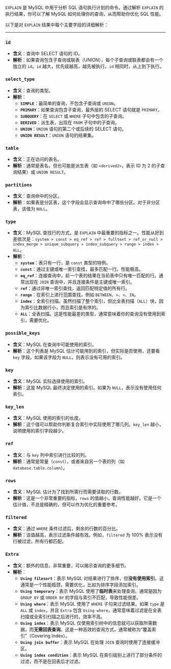 `EXPLAIN` 是 MySQL 中用于分析 SQL 语句执行计划的命令。通过解析 `EXPLAIN` 的执行结果，你可以了解 MySQL 如何处理你的查询，从而帮助你优化 SQL 性能。

以下是对 `EXPLAIN` 结果中每个主要字段的详细解析：

---

### `id`

* **含义**：查询中 SELECT 语句的 ID。
* **解析**：如果查询包含子查询或联表（UNION），每个子查询或联表都会有一个独立的 `id`。`id` 越大，优先级越高，越先被执行。`id` 相同时，从上到下执行。

### `select_type`

* **含义**：查询的类型。
* **解析**：
    * **`SIMPLE`**：最简单的查询，不包含子查询或 `UNION`。
    * **`PRIMARY`**：如果查询包含子查询，最外层的 SELECT 语句就是 `PRIMARY`。
    * **`SUBQUERY`**：在 `SELECT` 或 `WHERE` 子句中包含的子查询。
    * **`DERIVED`**：派生表，出现在 `FROM` 子句中的子查询。
    * **`UNION`**：`UNION` 语句的第二个或后续的 SELECT 语句。
    * **`UNION RESULT`**：`UNION` 语句的结果集。

### `table`

* **含义**：正在访问的表名。
* **解析**：通常是表名，但也可能是派生表（如 `<derived2>`，表示 ID 为 2 的子查询结果）或 `UNION RESULT`。

### `partitions`

* **含义**：查询命中的分区。
* **解析**：如果表是分区表，这个字段会显示查询命中了哪些分区。对于非分区表，该值为 `NULL`。

### `type`

* **含义**：MySQL 查找行的方式，是 `EXPLAIN` 中最重要的指标之一。性能从好到差依次是：`system > const > eq_ref > ref > fulltext > ref_or_null > index_merge > unique_subquery > index_subquery > range > index > ALL`。
* **解析**：
    * **`system`**：表只有一行，是 `const` 类型的特例。
    * **`const`**：通过主键或唯一索引查找，最多匹配一行。性能极高。
    * **`eq_ref`**：连接查询中，前一个表的结果在当前表中只有唯一匹配的行。通常出现在 `JOIN` 查询中，并且连接条件是主键或唯一索引。
    * **`ref`**：通过非唯一索引查找，返回匹配特定值的所有行。
    * **`range`**：在索引上进行范围查找，例如 `BETWEEN`、`>`、`<`、`IN`。
    * **`index`**：全索引扫描。虽然扫描了整个索引，但比全表扫描（`ALL`）快，因为索引比数据行小，而且索引是有序的。
    * **`ALL`**：全表扫描。这是性能最差的类型，通常意味着你的查询没有使用到索引，需要优化。

### `possible_keys`

* **含义**：MySQL 在查询中可能使用的索引。
* **解析**：这个列表是 MySQL 估计可能用到的索引，但实际是否使用，还要看 `key` 字段。如果该字段为 `NULL`，则表示没有可用的索引。

### `key`

* **含义**：MySQL 实际选择使用的索引。
* **解析**：这是 MySQL 最终决定使用的索引。如果为 `NULL`，表示没有使用任何索引。

### `key_len`

* **含义**：MySQL 使用的索引的长度。
* **解析**：这个值可以帮助你判断复合索引中实际使用了哪几列。`key_len` 越小，说明使用的索引字段越少。

### `ref`

* **含义**：与 `key` 列中索引进行比较的列。
* **解析**：通常是常量（`const`），或者来自另一个表的列（如 `database.table.column`）。

### `rows`

* **含义**：MySQL 估计为了找到所需行而需要读取的行数。
* **解析**：这是一个非常重要的指标，`rows` 的值越小，查询性能越好。它是一个估计值，不总是精确的，但可以作为优化的重要参考。

### `filtered`

* **含义**：通过 `WHERE` 条件过滤后，剩余的行数的百分比。
* **解析**：该值越高，表示过滤条件越有效。例如，`filtered` 为 100% 表示没有行被过滤，所有行都匹配。

### `Extra`

* **含义**：额外的信息，非常重要，可以揭示查询的更多细节。
* **解析**：
    * **`Using filesort`**：表示 MySQL 对结果进行了排序，但**没有使用索引**。这通常是一个性能瓶颈，需要优化，比如为排序字段添加索引。
    * **`Using temporary`**：表示 MySQL 使用了**临时表**来处理查询。通常是因为 `GROUP BY` 或 `ORDER BY` 的字段与索引不匹配，导致性能很差。
    * **`Using where`**：表示 MySQL 使用了 `WHERE` 子句来过滤结果。如果 `type` 是 `ALL` 或 `index`，并且 `Extra` 包含 `Using where`，通常意味着过滤是在全表扫描或全索引扫描之后进行的，效率不高。
    * **`Using index`**：表示 MySQL 仅使用索引树中的信息就可以获取所需数据，而**无需回表查询**。这是一种高效的查询方式，通常被称为“覆盖索引”（Covering Index）。
    * **`Using join buffer`**：表示 MySQL 在处理 `JOIN` 查询时使用了连接缓冲区。
    * **`Using index condition`**：表示 MySQL 在索引级别上进行了部分条件的过滤，而不是在回表后才过滤。